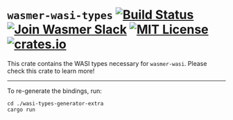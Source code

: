 # `wasmer-wasi-types` [![Build Status](https://github.com/wasmerio/wasmer/workflows/build/badge.svg?style=flat-square)](https://github.com/wasmerio/wasmer/actions?query=workflow%3Abuild) [![Join Wasmer Slack](https://img.shields.io/static/v1?label=Slack&message=join%20chat&color=brighgreen&style=flat-square)](https://slack.wasmer.io) [![MIT License](https://img.shields.io/github/license/wasmerio/wasmer.svg?style=flat-square)](https://github.com/wasmerio/wasmer/blob/master/LICENSE) [![crates.io](https://img.shields.io/crates/v/wasmer-wasi-types.svg)](https://crates.io/crates/wasmer-wasi-types)

This crate contains the WASI types necessary for `wasmer-wasi`. Please check this crate to learn more!

---

To re-generate the bindings, run:

```
cd ./wasi-types-generator-extra
cargo run
```
